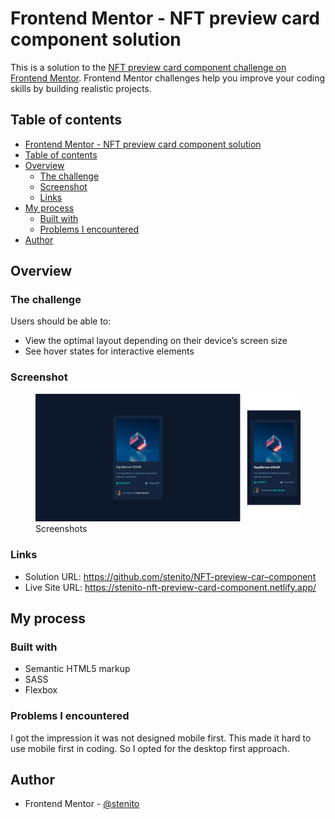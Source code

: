 <!DOCTYPE html>
<html xmlns="http://www.w3.org/1999/xhtml" lang="en">
<head>
	<meta charset="utf-8"/>
</head>
<body>

<h1 id="frontendmentor-nftpreviewcardcomponentsolution">Frontend Mentor - NFT preview card component solution</h1>

<p>This is a solution to the <a href="https://www.frontendmentor.io/challenges/nft-preview-card-component-SbdUL_w0U">NFT preview card component challenge on Frontend Mentor</a>. Frontend Mentor challenges help you improve your coding skills by building realistic projects.</p>

<h2 id="tableofcontents">Table of contents</h2>

<ul>
<li><a href="#frontend-mentor---nft-preview-card-component-solution">Frontend Mentor - NFT preview card component solution</a></li>
<li> <a href="#table-of-contents">Table of contents</a></li>
<li> <a href="#overview">Overview</a>

<ul>
<li><a href="#the-challenge">The challenge</a></li>
<li><a href="#screenshot">Screenshot</a></li>
<li><a href="#links">Links</a></li>
</ul></li>
<li> <a href="#my-process">My process</a>

<ul>
<li><a href="#built-with">Built with</a></li>
<li><a href="#problems-i-encountered">Problems I encountered</a></li>
</ul></li>
<li> <a href="#author">Author</a></li>
</ul>

<h2 id="overview">Overview</h2>

<h3 id="thechallenge">The challenge</h3>

<p>Users should be able to:</p>

<ul>
<li>View the optimal layout depending on their device&#8217;s screen size</li>
<li>See hover states for interactive elements</li>
</ul>

<h3 id="screenshot">Screenshot</h3>

<figure>
<img src="./dist/screenshots/screenshots.png" alt="Screenshots" />
<figcaption>Screenshots</figcaption>
</figure>

<h3 id="links">Links</h3>

<ul>
<li>Solution URL: <a href="https://github.com/stenito/NFT-preview-car--component">https://github.com/stenito/NFT-preview-car&#8211;component</a></li>
<li>Live Site URL: <a href="https://stenito-nft-preview-card-component.netlify.app/">https://stenito-nft-preview-card-component.netlify.app/</a></li>
</ul>

<h2 id="myprocess">My process</h2>

<h3 id="builtwith">Built with</h3>

<ul>
<li>Semantic HTML5 markup</li>
<li>SASS</li>
<li>Flexbox</li>
</ul>

<h3 id="problemsiencountered">Problems I encountered</h3>

<p>I got the impression it was not designed mobile first. This made it hard to use mobile first in coding. So I opted for the desktop first approach.</p>

<h2 id="author">Author</h2>

<ul>
<li>Frontend Mentor - <a href="https://www.frontendmentor.io/profile/stenito">@stenito</a></li>
</ul>

</body>
</html>

